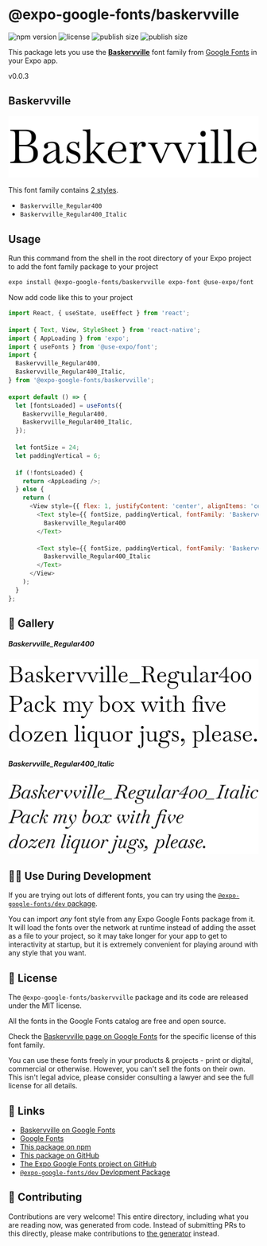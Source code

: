 # @expo-google-fonts/baskervville

![npm version](https://flat.badgen.net/npm/v/@expo-google-fonts/baskervville)
![license](https://flat.badgen.net/github/license/expo/google-fonts)
![publish size](https://flat.badgen.net/packagephobia/install/@expo-google-fonts/baskervville)
![publish size](https://flat.badgen.net/packagephobia/publish/@expo-google-fonts/baskervville)

This package lets you use the [**Baskervville**](https://fonts.google.com/specimen/Baskervville) font family from [Google Fonts](https://fonts.google.com/) in your Expo app.

v0.0.3

## Baskervville

![Baskervville](./font-family.png)

This font family contains [2 styles](#-gallery).

- `Baskervville_Regular400`
- `Baskervville_Regular400_Italic`

## Usage

Run this command from the shell in the root directory of your Expo project to add the font family package to your project
```sh
expo install @expo-google-fonts/baskervville expo-font @use-expo/font
```

Now add code like this to your project
```js
import React, { useState, useEffect } from 'react';

import { Text, View, StyleSheet } from 'react-native';
import { AppLoading } from 'expo';
import { useFonts } from '@use-expo/font';
import {
  Baskervville_Regular400,
  Baskervville_Regular400_Italic,
} from '@expo-google-fonts/baskervville';

export default () => {
  let [fontsLoaded] = useFonts({
    Baskervville_Regular400,
    Baskervville_Regular400_Italic,
  });

  let fontSize = 24;
  let paddingVertical = 6;

  if (!fontsLoaded) {
    return <AppLoading />;
  } else {
    return (
      <View style={{ flex: 1, justifyContent: 'center', alignItems: 'center' }}>
        <Text style={{ fontSize, paddingVertical, fontFamily: 'Baskervville_Regular400' }}>
          Baskervville_Regular400
        </Text>

        <Text style={{ fontSize, paddingVertical, fontFamily: 'Baskervville_Regular400_Italic' }}>
          Baskervville_Regular400_Italic
        </Text>
      </View>
    );
  }
};

```

## 🔡 Gallery

##### Baskervville_Regular400
![Baskervville_Regular400](./4f83292ed3ada742c822e6b55c57b05a68a0d27b136b872ed2cb3edaf2dd778c.ttf.png)

##### Baskervville_Regular400_Italic
![Baskervville_Regular400_Italic](./fdcacb6cacae51af7ce0b4bc57b4400feedcf38a9e21898b144205607cd15185.ttf.png)


## 👩‍💻 Use During Development

If you are trying out lots of different fonts, you can try using the [`@expo-google-fonts/dev` package](https://github.com/expo/google-fonts/tree/master/font-packages/dev#readme).

You can import *any* font style from any Expo Google Fonts package from it. It will load the fonts
over the network at runtime instead of adding the asset as a file to your project, so it may take longer
for your app to get to interactivity at startup, but it is extremely convenient
for playing around with any style that you want.

## 📖 License

The `@expo-google-fonts/baskervville` package and its code are released under the MIT license.

All the fonts in the Google Fonts catalog are free and open source.

Check the [Baskervville page on Google Fonts](https://fonts.google.com/specimen/Baskervville) for the specific license of this font family.

You can use these fonts freely in your products & projects - print or digital, commercial or otherwise. However, you can't sell the fonts on their own. This isn't legal advice, please consider consulting a lawyer and see the full license for all details.

## 🔗 Links

- [Baskervville on Google Fonts](https://fonts.google.com/specimen/Baskervville)
- [Google Fonts](https://fonts.google.com/)
- [This package on npm](https://www.npmjs.com/package/@expo-google-fonts/baskervville)
- [This package on GitHub](https://github.com/expo/google-fonts/tree/master/font-packages/baskervville)
- [The Expo Google Fonts project on GitHub](https://github.com/expo/google-fonts)
- [`@expo-google-fonts/dev` Devlopment Package](https://github.com/expo/google-fonts/tree/master/font-packages/dev)


## 🤝 Contributing

Contributions are very welcome! This entire directory, including what you are reading now, was generated from code. Instead of submitting PRs to this directly, please make contributions to [the generator](https://github.com/expo/google-fonts/tree/master/packages/generator) instead.
